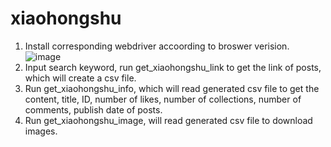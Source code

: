 # xiaohongshu
1. Install corresponding webdriver accoording to broswer verision.
![image](https://github.com/user-attachments/assets/121cc9f0-8cb1-4184-8c50-0a5abb49320f)
2. Input search keyword, run get_xiaohongshu_link to get the link of posts, which will create a csv file.
4. Run get_xiaohongshu_info, which will read generated csv file to get the content, title, ID, number of likes, number of collections, number of comments, publish date of posts.
5. Run get_xiaohongshu_image, will read generated csv file to download images.
